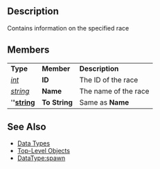 ## Description

Contains information on the specified race

## Members

|                                            |               |                      |
|--------------------------------------------|---------------|----------------------|
| **Type**                                   | **Member**    | **Description**      |
| *[int](datatype-int.md)*           | **ID**        | The ID of the race   |
| *[string](datatype-string.md)*     | **Name**      | The name of the race |
| '**'[string](datatype-string.md)** | **To String** | Same as **Name**     |

## See Also

-   [Data Types](data-types.md)
-   [Top-Level Objects](../top-level-objects/top-level-objects.md)
-   [DataType:spawn](datatype-spawn.md)


